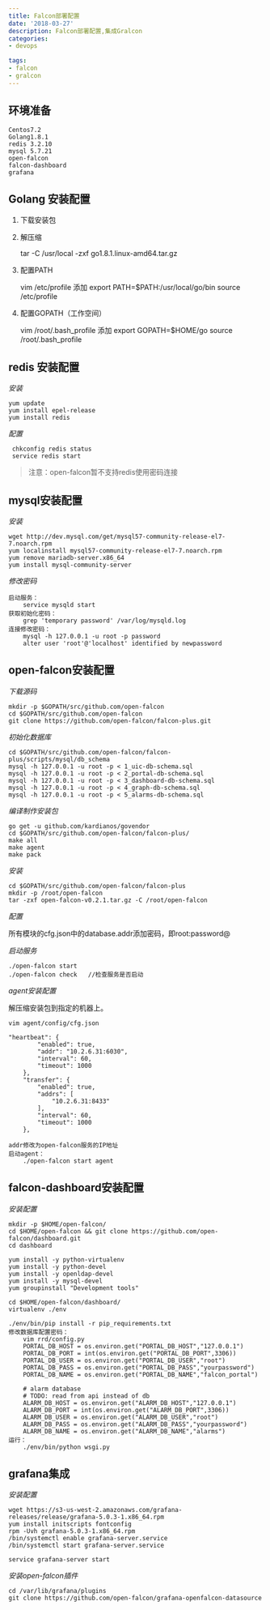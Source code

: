 ```yaml
---
title: Falcon部署配置
date: '2018-03-27'
description: Falcon部署配置,集成Gralcon
categories: 
- devops

tags:
- falcon
- gralcon
---
```


## 环境准备

    Centos7.2
    Golang1.8.1
    redis 3.2.10
    mysql 5.7.21
    open-falcon
    falcon-dashboard
    grafana

## Golang 安装配置

1. 下载安装包
2. 解压缩
    
    tar -C /usr/local -zxf go1.8.1.linux-amd64.tar.gz

3. 配置PATH

    vim /etc/profile
    添加
        export PATH=$PATH:/usr/local/go/bin
    source /etc/profile

4. 配置GOPATH（工作空间）

    vim /root/.bash_profile
    添加
        export GOPATH=$HOME/go
    source /root/.bash_profile

## redis 安装配置

*安装*

```shell
yum update
yum install epel-release
yum install redis
```
*配置*

```shell
 chkconfig redis status
 service redis start
```
>注意：open-falcon暂不支持redis使用密码连接

## mysql安装配置

*安装*

```shell
wget http://dev.mysql.com/get/mysql57-community-release-el7-7.noarch.rpm
yum localinstall mysql57-community-release-el7-7.noarch.rpm 
yum remove mariadb-server.x86_64
yum install mysql-community-server
```

*修改密码*

```shell
启动服务：
    service mysqld start
获取初始化密码：
    grep 'temporary password' /var/log/mysqld.log
连接修改密码：
    mysql -h 127.0.0.1 -u root -p password
    alter user 'root'@'localhost' identified by newpassword
```
## open-falcon安装配置

*下载源码*

```shell
mkdir -p $GOPATH/src/github.com/open-falcon
cd $GOPATH/src/github.com/open-falcon
git clone https://github.com/open-falcon/falcon-plus.git
```

*初始化数据库*

```shell
cd $GOPATH/src/github.com/open-falcon/falcon-plus/scripts/mysql/db_schema
mysql -h 127.0.0.1 -u root -p < 1_uic-db-schema.sql 
mysql -h 127.0.0.1 -u root -p < 2_portal-db-schema.sql 
mysql -h 127.0.0.1 -u root -p < 3_dashboard-db-schema.sql 
mysql -h 127.0.0.1 -u root -p < 4_graph-db-schema.sql 
mysql -h 127.0.0.1 -u root -p < 5_alarms-db-schema.sql
```

*编译制作安装包*

```shell
go get -u github.com/kardianos/govendor
cd $GOPATH/src/github.com/open-falcon/falcon-plus/
make all
make agent
make pack
```

*安装*

```shell
cd $GOPATH/src/github.com/open-falcon/falcon-plus
mkdir -p /root/open-falcon
tar -zxf open-falcon-v0.2.1.tar.gz -C /root/open-falcon
```

*配置*

所有模块的cfg.json中的database.addr添加密码，即root:password@

*启动服务*

```shell
./open-falcon start
./open-falcon check   //检查服务是否启动
```

*agent安装配置*

解压缩安装包到指定的机器上。

```shell
vim agent/config/cfg.json

"heartbeat": {
        "enabled": true,
        "addr": "10.2.6.31:6030",
        "interval": 60,
        "timeout": 1000
    },
    "transfer": {
        "enabled": true,
        "addrs": [
            "10.2.6.31:8433"
        ],
        "interval": 60,
        "timeout": 1000
    },

addr修改为open-falcon服务的IP地址
启动agent：
    ./open-falcon start agent
```

## falcon-dashboard安装配置

*安装配置*

```shell
mkdir -p $HOME/open-falcon/
cd $HOME/open-falcon && git clone https://github.com/open-falcon/dashboard.git
cd dashboard

yum install -y python-virtualenv
yum install -y python-devel
yum install -y openldap-devel
yum install -y mysql-devel
yum groupinstall "Development tools"

cd $HOME/open-falcon/dashboard/
virtualenv ./env

./env/bin/pip install -r pip_requirements.txt 
修改数据库配置密码：
    vim rrd/config.py
    PORTAL_DB_HOST = os.environ.get("PORTAL_DB_HOST","127.0.0.1")
    PORTAL_DB_PORT = int(os.environ.get("PORTAL_DB_PORT",3306))
    PORTAL_DB_USER = os.environ.get("PORTAL_DB_USER","root")
    PORTAL_DB_PASS = os.environ.get("PORTAL_DB_PASS","yourpassword")
    PORTAL_DB_NAME = os.environ.get("PORTAL_DB_NAME","falcon_portal")
    
    # alarm database
    # TODO: read from api instead of db
    ALARM_DB_HOST = os.environ.get("ALARM_DB_HOST","127.0.0.1")
    ALARM_DB_PORT = int(os.environ.get("ALARM_DB_PORT",3306))
    ALARM_DB_USER = os.environ.get("ALARM_DB_USER","root")
    ALARM_DB_PASS = os.environ.get("ALARM_DB_PASS","yourpassword")
    ALARM_DB_NAME = os.environ.get("ALARM_DB_NAME","alarms")
运行：
    ./env/bin/python wsgi.py
```

## grafana集成

*安装配置*

```shell
wget https://s3-us-west-2.amazonaws.com/grafana-releases/release/grafana-5.0.3-1.x86_64.rpm
yum install initscripts fontconfig
rpm -Uvh grafana-5.0.3-1.x86_64.rpm 
/bin/systemctl enable grafana-server.service
/bin/systemctl start grafana-server.service

service grafana-server start
```

*安装open-falcon插件*

```shell
cd /var/lib/grafana/plugins
git clone https://github.com/open-falcon/grafana-openfalcon-datasource
```
